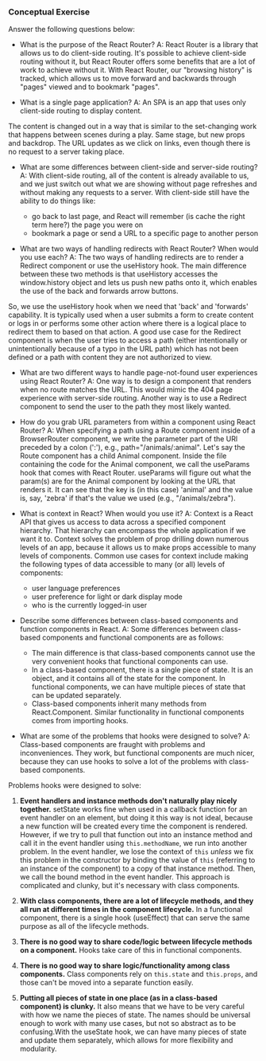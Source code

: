 ### Conceptual Exercise

Answer the following questions below:

- What is the purpose of the React Router?
A: React Router is a library that allows us to do client-side routing. It's possible to achieve client-side routing without it, but React Router offers some benefits that are a lot of work to achieve without it. With React Router, our "browsing history" is tracked, which allows us to move forward and backwards through "pages" viewed and to bookmark "pages".

- What is a single page application?
A: An SPA is an app that uses only client-side routing to display content.

 The content is changed out in a way that is similar to the set-changing work that happens between scenes during a play. Same stage, but new props and backdrop. The URL updates as we click on links, even though there is no request to a server taking place.

- What are some differences between client-side and server-side routing?
A: With client-side routing, all of the content is already available to us, and we just switch out what we are showing without page refreshes and without making any requests to a server.  With client-side still have the ability to do things like:

  * go back to last page, and React will remember (is cache the right term here?) the page you were on
  * bookmark a page or send a URL to a specific page to another person

- What are two ways of handling redirects with React Router? When would you use each?
A: The two ways of handling redirects are to render a Redirect component or use the useHistory hook. The main difference between these two methods is that useHistory accesses the window.history object and lets us push new paths onto it, which enables the use of the back and forwards arrow buttons.

So, we use the useHistory hook when we need that 'back' and 'forwards' capability. It is typically used when a user submits a form to create content or logs in or performs some other action where there is a logical place to redirect them to based on that action. A good use case for the Redirect component is when the user tries to access a path (either intentionally or unintentionally because of a typo in the URL path) which has not been defined or a path with content they are not authorized to view.

- What are two different ways to handle page-not-found user experiences using React Router? 
A: One way is to design a component that renders when no route matches the URL. This would mimic the 404 page experience with server-side routing. Another way is to use a Redirect component to send the user to the path they most likely wanted.

- How do you grab URL parameters from within a component using React Router?
A: When specifying a path using a Route component inside of a BrowserRouter component, we write the parameter part of the URl preceded by a colon (':'), e.g., path="/animals/:animal". Let's say the Route component has a child Animal component. Inside the file containing the code for the Animal component, we call the useParams hook that comes with React Router. useParams will figure out what the param(s) are for the Animal component by looking at the URL that renders it. It can see that the key is (in this case) 'animal' and the value is, say, 'zebra' if that's the value we used (e.g., "/animals/zebra").

- What is context in React? When would you use it?
A: Context is a React API that gives us access to data across a specified component hierarchy. That hierarchy can encompass the whole application if we want it to. Context solves the problem of prop drilling down numerous levels of an app, because it allows us to make props accessible to many levels of components. Common use cases for context include making the following types of data accessible to many (or all) levels of components:
  * user language preferences
  * user preference for light or dark display mode
  * who is the currently logged-in user


- Describe some differences between class-based components and function
  components in React.
A: Some differences between class-based components and functional components are as follows:
  * The main difference is that class-based components cannot use the very convenient hooks that functional components can use.
  * In a class-based component, there is a single piece of state. It is an object, and it contains all of the state for the component. In functional components, we can have multiple pieces of state that can be updated separately.
  * Class-based components inherit many methods from React.Component. Similar functionality in functional components comes from importing hooks.
  

- What are some of the problems that hooks were designed to solve?
A: Class-based components are fraught with problems and inconveniences. They work, but functional components are much nicer, because they can use hooks to solve a lot of the problems with class-based components. 

Problems hooks were designed to solve:
1. **Event handlers and instance methods don't naturally play nicely together.**  setState works fine when used in a callback function for an event handler on an element, but doing it this way is not ideal, because a new function will be created every time the component is rendered. However, if we try to pull that function out into an instance method and call it in the event handler using `this.methodName`, we run into another problem. In the event handler, we lose the context of `this` _unless_ we fix this problem in the constructor by binding the value of `this` (referring to an instance of the component) to a copy of that instance method. Then, we call the bound method in the event handler. This approach is complicated and clunky, but it's necessary with class components.

2. **With class components, there are a lot of lifecycle methods, and they all run at different times in the component lifecycle.** In a functional component, there is a single hook (useEffect) that can serve the same purpose as all of the lifecycle methods.

3. **There is no good way to share code/logic between lifecycle methods on a component.** Hooks take care of this in functional components.

4. **There is no good way to share logic/functionality among class components.** Class components rely on `this.state` and `this.props`, and those can't be moved into a separate function easily.

5. **Putting all pieces of state in one place (as in a class-based component) is clunky.** It also means that we have to be very careful with how we name the pieces of state. The names should be universal enough to work with many use cases, but not so abstract as to be confusing.With the useState hook, we can have many pieces of state and update them separately, which allows for more flexibility and modularity.